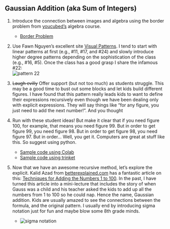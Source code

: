 ## Gaussian Addition (aka Sum of Integers)

1. Introduce the connection between images and algebra using the border problem from [youcubed’s](https://www.youcubed.org/algebra/) algebra course.
    - [Border Problem](https://www.youcubed.org/wp-content/uploads/2018/09/Border-Problem-final-copy.pdf)
2. Use Fawn Nguyen’s excellent site [Visual Patterns](https://www.visualpatterns.org). I tend to start with linear patterns at first (e.g., #11, #17, and #24) and slowly introduce higher degree patterns depending on the sophistication of the class (e.g., #16, #5). Once the class has a good grasp I share the infamous #22:  
![pattern 22](pattern22.png)
3. ~~Laugh evilly~~ Offer support (but not too much) as students struggle. This may be a good time to bust out some blocks and let kids build different figures. I have found that this pattern really leads kids to want to define their expressions recursively even though we have been dealing only with explicit expressions. They will say things like “for any figure, you just need to add the next number!”. And you thought  
4. Run with these student ideas! But make it clear that if you need figure 100, for example, that means you need figure 99. But in order to get figure 99, you need figure 98. But in order to get figure 98, you need figure 97. But in order... Well, you get it. Computers are great at stuff like this. So suggest using python.
    - [Sample code using Colab](guassian_addition.ipynb)
    - [Sample code using trinket](https://trinket.io/python/564712f6a5)
 
5. Now that we have an awesome recursive method, let’s explore the explicit. Kalid Azad from [betterexplained.com](https://betterexplained.com/) has a fantastic article on this: [Techniques for Adding the Numbers 1 to 100](https://betterexplained.com/articles/techniques-for-adding-the-numbers-1-to-100/). In the past, I have turned this article into a mini-lecture that includes the story of when Gauss was a child and his teacher asked the kids to add up all the numbers from 1 to 100 so he could nap. Hence the name, Gaussian addition. Kids are usually amazed to see the connections between the formula, and the original pattern. I usually end by introducing sigma notation just for fun and maybe blow some 8th grade minds. 

    - ![sigma notation](sigma-notation.png)
